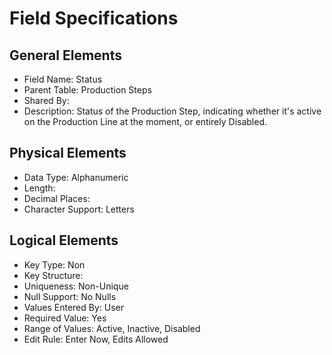 # Field Specifications

## General Elements

- Field Name: Status
- Parent Table: Production Steps
- Shared By: 
- Description: Status of the Production Step, indicating whether it's active on the Production Line at the moment, or entirely Disabled.

## Physical Elements

- Data Type: Alphanumeric
- Length: 
- Decimal Places: 
- Character Support: Letters

## Logical Elements

- Key Type: Non
- Key Structure: 
- Uniqueness: Non-Unique
- Null Support: No Nulls
- Values Entered By: User
- Required Value: Yes
- Range of Values: Active, Inactive, Disabled 
- Edit Rule: Enter Now, Edits Allowed
